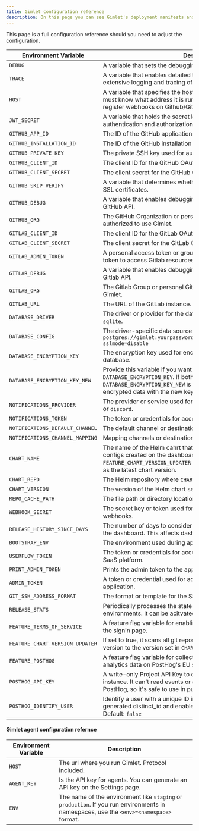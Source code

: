 ```yaml
---
title: Gimlet configuration reference
description: On this page you can see Gimlet's deployment manifests and configuration options.
---
```


This page is a full configuration reference should you need to adjust the configuration.

| Environment Variable            | Description                                                                                                                                                                                                        |
| ------------------------------- | ------------------------------------------------------------------------------------------------------------------------------------------------------------------------------------------------------------------ |
| `DEBUG`                         | A variable that sets the debugging mode for the application.                                                                                                                                                       |
| `TRACE`                         | A variable that enables detailed tracing for the application. Allows for extensive logging and tracing of application operations.                                                                                  |
| `HOST`                          | A variable that specifies the host address of the application. Gimlet must know what address it is running on. It uses this hostname to register webhooks on Github/Gitlab.                                        |
| `JWT_SECRET`                    | A variable that holds the secret key used for JSON Web Token (JWT) authentication and authorization with the Gimlet Agent.                                                                                         |
| `GITHUB_APP_ID`                 | The ID of the GitHub application being used.                                                                                                                                                                       |
| `GITHUB_INSTALLATION_ID`        | The ID of the GitHub installation associated with the application.                                                                                                                                                 |
| `GITHUB_PRIVATE_KEY`            | The private SSH key used for authentication with the GitHub API.                                                                                                                                                   |
| `GITHUB_CLIENT_ID`              | The client ID for the GitHub OAuth application.                                                                                                                                                                    |
| `GITHUB_CLIENT_SECRET`          | The client secret for the GitHub OAuth application.                                                                                                                                                                |
| `GITHUB_SKIP_VERIFY`            | A variable that determines whether to skip verification of GitHub API SSL certificates.                                                                                                                            |
| `GITHUB_DEBUG`                  | A variable that enables debugging mode for interactions with the GitHub API.                                                                                                                                       |
| `GITHUB_ORG`                    | The GitHub Organization or personal Github account who is authorized to use Gimlet.                                                                                                                                |
| `GITLAB_CLIENT_ID`              | The client ID for the GitLab OAuth application.                                                                                                                                                                    |
| `GITLAB_CLIENT_SECRET`          | The client secret for the GitLab OAuth application.                                                                                                                                                                |
| `GITLAB_ADMIN_TOKEN`            | A personal access token or group access token. Gimlet uses this token to access Gitlab resources.                                                                                                                  |
| `GITLAB_DEBUG`                  | A variable that enables debugging mode for interactions with the Gitlab API.                                                                                                                                       |
| `GITLAB_ORG`                    | The Gitlab Group or personal Gitlab account who is authorized to use Gimlet.                                                                                                                                       |
| `GITLAB_URL`                    | The URL of the GitLab instance.                                                                                                                                                                                    |
| `DATABASE_DRIVER`               | The driver or provider for the database connection. Either `postgres` or `sqlite`.                                                                                                                                 |
| `DATABASE_CONFIG`               | The driver-specific data source name. An example postgres config: `postgres://gimlet:yourpassword@postgresql:5432/gimlet_dashboard?sslmode=disable`                                                                |
| `DATABASE_ENCRYPTION_KEY`       | The encryption key used for encrypting sensitive data in the database.                                                                                                                                             |
| `DATABASE_ENCRYPTION_KEY_NEW`   | Provide this variable if you want to rotate the `DATABASE_ENCRYPTION_KEY`. If both `DATABASE_ENCRYPTION_KEY` and `DATABASE_ENCRYPTION_KEY_NEW` is set, Gimlet will re-encrypt the encrypted data with the new key. |
| `NOTIFICATIONS_PROVIDER`        | The provider or service used for sending notifications. It can be `slack` or `discord`.                                                                                                                            |
| `NOTIFICATIONS_TOKEN`           | The token or credentials for accessing the notifications provider.                                                                                                                                                 |
| `NOTIFICATIONS_DEFAULT_CHANNEL` | The default channel or destination for sending notifications.                                                                                                                                                      |
| `NOTIFICATIONS_CHANNEL_MAPPING` | Mapping channels or destinations for sending notifications.                                                                                                                                                        |
| `CHART_NAME`                    | The name of the Helm cahrt that Gimlet uses for new deployment configs created on the dashboard. Also if `FEATURE_CHART_VERSION_UPDATER` is set this chart version is considered as the latest chart version.      |
| `CHART_REPO`                    | The Helm repository where `CHART_NAME` is stored.                                                                                                                                                                  |
| `CHART_VERSION`                 | The version of the Helm chart set in `CHART_NAME`                                                                                                                                                                  |
| `REPO_CACHE_PATH`               | The file path or directory location for caching repository data.                                                                                                                                                   |
| `WEBHOOK_SECRET`                | The secret key or token used for secure communication with webhooks.                                                                                                                                               |
| `RELEASE_HISTORY_SINCE_DAYS`    | The number of days to consider when displaying release history on the dashboard. This affects dashboard performance.                                                                                               |
| `BOOTSTRAP_ENV`                 | The environment used during application initialization.                                                                                                                                                            |
| `USERFLOW_TOKEN`                | The token or credentials for accessing userflow.js service in the SaaS platform.                                                                                                                                   |
| `PRINT_ADMIN_TOKEN`             | Prints the admin token to the application logs.                                                                                                                                                                    |
| `ADMIN_TOKEN`                   | A token or credential used for administrative access to the application.                                                                                                                                           |
| `GIT_SSH_ADDRESS_FORMAT`        | The format or template for the SSH address used in Git operations.                                                                                                                                                 |
| `RELEASE_STATS`                 | Periodically processes the state of GitOps repositories for different environments. It can be acitvated with `enable`.                                                                                             |
| `FEATURE_TERMS_OF_SERVICE`      | A feature flag variable for enabling the Terms and Conditions link on the signin page.                                                                                                                             |
| `FEATURE_CHART_VERSION_UPDATER` | If set to true, it scans all git repositories daily and updates the chart version to the version set in `CHART_*`                                                                                                  |
| `FEATURE_POSTHOG`               | A feature flag variable for collecting non-identifyable product analytics data on PostHog's EU servers. Default: `true`                                                                                            |
| `POSTHOG_API_KEY`               | A write-only Project API Key to communicate with the PostHog instance. It can't read events or any of your other data stored with PostHog, so it's safe to use in public apps                                      |
| `POSTHOG_IDENTIFY_USER`         | Identify a user with a unique ID instead of a PostHog randomly generated distinct_id and enables session recording for PostHog. Default: `false`                                                                   |

#### Gimlet agent configuration refernce

| Environment Variable | Description                                                                                                                            |
| -------------------- | -------------------------------------------------------------------------------------------------------------------------------------- |
| `HOST`               | The url where you run Gimlet. Protocol included.                                                                                       |
| `AGENT_KEY`          | Is the API key for agents. You can generate an API key on the Settings page.                                                           |
| `ENV`                | The name of the environment like `staging` or `production`. If you run environments in namespaces, use the `<env>=<namespace>` format. |
